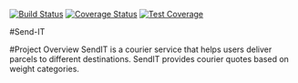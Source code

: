 [![Build Status](https://travis-ci.org/COEURdel/Send-IT.svg?branch=master)](https://travis-ci.org/COEURdel/Send-IT)
[![Coverage Status](https://coveralls.io/repos/github/COEURdel/Send-IT/badge.svg)](https://coveralls.io/github/COEURdel/Send-IT)
[![Test Coverage](https://api.codeclimate.com/v1/badges/ec81a45d5f4fa1409536/test_coverage)](https://codeclimate.com/github/COEURdel/Send-IT/test_coverage)

#Send-IT

#Project Overview
SendIT is a courier service that helps users deliver parcels to different destinations. SendIT
provides courier quotes based on weight categories.

